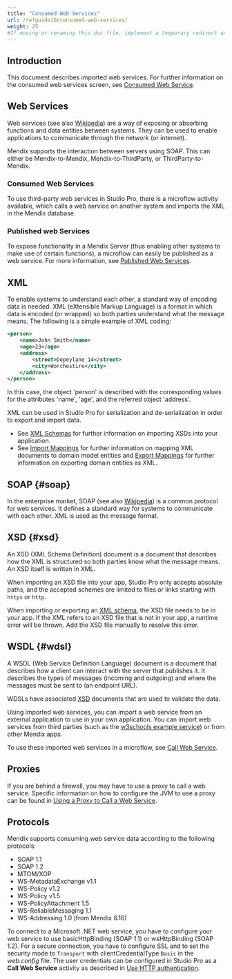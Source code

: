 ```yaml
---
title: "Consumed Web Services"
url: /refguide10/consumed-web-services/
weight: 25
#If moving or renaming this doc file, implement a temporary redirect and let the respective team know they should update the URL in the product. See Mapping to Products for more details.
---
```


## Introduction

This document describes imported web services. For further information on the consumed web services screen, see [Consumed Web Service](/refguide10/consumed-web-service/).

## Web Services

Web services (see also [Wikipedia](https://en.wikipedia.org/wiki/Web_service)) are a way of exposing or absorbing functions and data entities between systems. They can be used to enable applications to communicate through the network (or internet).

Mendix supports the interaction between servers using SOAP. This can either be Mendix-to-Mendix, Mendix-to-ThirdParty, or ThirdParty-to-Mendix.

### Consumed Web Services

To use third-party web services in Studio Pro, there is a microflow activity available, which calls a web service on another system and imports the XML in the Mendix database.

### Published web Services

To expose functionality in a Mendix Server (thus enabling other systems to make use of certain functions), a microflow can easily be published as a web service. For more information, see [Published Web Services](/refguide10/published-web-services/).

## XML

To enable systems to understand each other, a standard way of encoding data is needed. XML (eXtensible Markup Language) is a format in which data is encoded (or wrapped) so both parties understand what the message means. The following is a simple example of XML coding:

```xml
<person>
	<name>John Smith</name>
	<age>23</age>
	<address>
		<street>Dopeylane 14</street>
		<city>Worchestire</city>
	</address>
</person>
```

In this case, the object 'person' is described with the corresponding values for the attributes 'name', 'age', and the referred object 'address'.

XML can be used in Studio Pro for serialization and de-serialization in order to export and import data.

* See [XML Schemas](/refguide10/xml-schemas/) for further information on importing XSDs into your application.
* See [Import Mappings](/refguide10/import-mappings/) for further information on mapping XML documents to domain model entities and [Export Mappings](/refguide10/export-mappings/) for further information on exporting domain entities as XML.

## SOAP {#soap}

In the enterprise market, SOAP (see also [Wikipedia](https://en.wikipedia.org/wiki/SOAP_(protocol))) is a common protocol for web services. It defines a standard way for systems to communicate with each other. XML is used as the message format.

## XSD {#xsd}

An XSD (XML Schema Definition) document is a document that describes how the XML is structured so both parties know what the message means. An XSD itself is written in XML.

When importing an XSD file into your app, Studio Pro only accepts absolute paths, and the accepted schemes are limited to files or links starting with `https` or `http`.

When importing or exporting an [XML schema](/refguide10/xml-schemas/), the XSD file needs to be in your app. If the XML refers to an XSD file that is not in your app, a runtime error will be thrown. Add the XSD file manually to resolve this error.

## WSDL {#wdsl}

A WSDL (Web Service Definition Language) document is a document that describes how a client can interact with the server that publishes it. It describes the types of messages (incoming and outgoing) and where the messages must be sent to (an endpoint URL).

WDSLs have associated [XSD](#xsd) documents that are used to validate the data.

Using imported web services, you can import a web service from an external application to use in your own application. You can import web services from third parties (such as the
[w3schools example service](https://www.w3schools.com/xml/tempconvert.asmx?WSDL)) or from other Mendix apps.

To use these imported web services in a microflow, see [Call Web Service](/refguide10/call-web-service-action/).

## Proxies

If you are behind a firewall, you may have to use a proxy to call a web service. Specific information on how to configure the JVM to use a proxy can be found in [Using a Proxy to Call a Web Service](/refguide10/using-a-proxy-to-call-a-webservice/).

## Protocols

Mendix supports consuming web service data according to the following protocols:

* SOAP 1.1
* SOAP 1.2
* MTOM/XOP
* WS-MetadataExchange v1.1
* WS-Policy v1.2
* WS-Policy v1.5
* WS-PolicyAttachment 1.5
* WS-ReliableMessaging 1.1
* WS-Addressing 1.0 (from Mendix 8.16)

To connect to a Microsoft .NET web service, you have to configure your web service to use basicHttpBinding (SOAP 1.1) or wsHttpBinding (SOAP 1.2). For a secure connection, you have to configure SSL and to set the security mode to `Transport` with clientCredentialType `Basic` in the *web.config* file. The user credentials can be configured in Studio Pro as a **Call Web Service** activity as described in [Use HTTP authentication](/refguide10/call-web-service-action/#http-headers).
